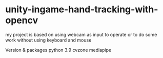 # unity-ingame-hand-tracking-with-opencv
my project is based on using webcam as input to operate or to do some work without using keyboard and mouse

Version & packages
python 3.9
cvzone
mediapipe

